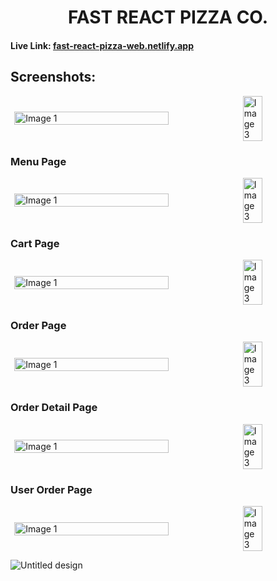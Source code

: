 <h1 align="center">FAST REACT PIZZA CO.</h1>

#### Live Link: [fast-react-pizza-web.netlify.app](https://fast-react-pizza-web.netlify.app/)


## Screenshots:

<div style="display: flex; justify-content: space-around; align-items: center;">
    <img src="https://github.com/user-attachments/assets/668640b5-2e05-4792-8b94-fdae70a2dbcf" alt="Image 1" style="width: 70%; height: auto;">
    <img src="https://github.com/user-attachments/assets/cc7cde09-9389-4e44-b7a4-83df267d7246" alt="Image 3" style="width: 25%; height: auto;">
</div>

### Menu Page
<div style="display: flex; justify-content: space-around; align-items: center;">
    <img src="https://github.com/user-attachments/assets/032a21b9-d9bf-484a-bcbf-8c997c1dce4a" alt="Image 1" style="width: 70%; height: auto;">
    <img src="https://github.com/user-attachments/assets/b9c9e6a3-1837-42c2-aa50-687ea9e56fe1" alt="Image 3" style="width: 25%; height: auto;">
</div>

### Cart Page
<div style="display: flex; justify-content: space-around; align-items: center;">
    <img src="https://github.com/user-attachments/assets/c8be13e2-62e1-4bef-b9b2-7cf5e022ea87" alt="Image 1" style="width: 70%; height: auto;">
    <img src="https://github.com/user-attachments/assets/b01f53fd-7ca1-426c-aa5a-ee09b7fe9e8c" alt="Image 3" style="width: 25%; height: auto;">
</div>

### Order Page
<div style="display: flex; justify-content: space-around; align-items: center;">
    <img src="https://github.com/user-attachments/assets/7be42019-d553-4546-b58d-7a322e9b298e" alt="Image 1" style="width: 70%; height: auto;">
    <img src="https://github.com/user-attachments/assets/bb4455e2-9790-48d7-89d4-628346d5fa85" alt="Image 3" style="width: 25%; height: auto;">
</div>

### Order Detail Page
<div style="display: flex; justify-content: space-around; align-items: center;">
    <img src="https://github.com/user-attachments/assets/be6655c6-6e5c-4221-9eb8-61fee7793591" alt="Image 1" style="width: 70%; height: auto;">
    <img src="https://github.com/user-attachments/assets/eaf5992e-1ed0-4ab4-92fc-825e73487441" alt="Image 3" style="width: 25%; height: auto;">
</div>

### User Order Page
<div style="display: flex; justify-content: space-around; align-items: center;">
    <img src="https://github.com/user-attachments/assets/811d9cdd-6bbb-450b-85c4-1e524f3cd8ea" alt="Image 1" style="width: 70%; height: auto;">
    <img src="https://github.com/user-attachments/assets/ab346c19-7b01-4d40-83ac-fc6a0225281d" alt="Image 3" style="width: 25%; height: auto;">
</div>

![Untitled design](https://github.com/user-attachments/assets/3f32453b-6752-47c5-8fc1-686693c660b7)


